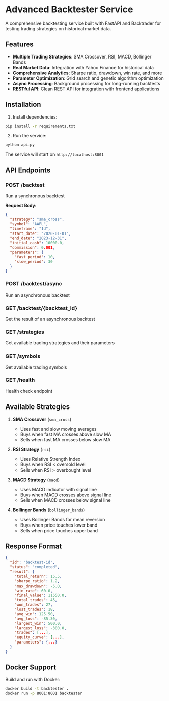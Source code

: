# Advanced Backtester Service

A comprehensive backtesting service built with FastAPI and Backtrader for testing trading strategies on historical market data.

## Features

- **Multiple Trading Strategies**: SMA Crossover, RSI, MACD, Bollinger Bands
- **Real Market Data**: Integration with Yahoo Finance for historical data
- **Comprehensive Analytics**: Sharpe ratio, drawdown, win rate, and more
- **Parameter Optimization**: Grid search and genetic algorithm optimization
- **Async Processing**: Background processing for long-running backtests
- **RESTful API**: Clean REST API for integration with frontend applications

## Installation

1. Install dependencies:
```bash
pip install -r requirements.txt
```

2. Run the service:
```bash
python api.py
```

The service will start on `http://localhost:8001`

## API Endpoints

### POST /backtest
Run a synchronous backtest

**Request Body:**
```json
{
  "strategy": "sma_cross",
  "symbol": "AAPL",
  "timeframe": "1d",
  "start_date": "2020-01-01",
  "end_date": "2023-12-31",
  "initial_cash": 10000.0,
  "commission": 0.001,
  "parameters": {
    "fast_period": 10,
    "slow_period": 30
  }
}
```

### POST /backtest/async
Run an asynchronous backtest

### GET /backtest/{backtest_id}
Get the result of an asynchronous backtest

### GET /strategies
Get available trading strategies and their parameters

### GET /symbols
Get available trading symbols

### GET /health
Health check endpoint

## Available Strategies

1. **SMA Crossover** (`sma_cross`)
   - Uses fast and slow moving averages
   - Buys when fast MA crosses above slow MA
   - Sells when fast MA crosses below slow MA

2. **RSI Strategy** (`rsi`)
   - Uses Relative Strength Index
   - Buys when RSI < oversold level
   - Sells when RSI > overbought level

3. **MACD Strategy** (`macd`)
   - Uses MACD indicator with signal line
   - Buys when MACD crosses above signal line
   - Sells when MACD crosses below signal line

4. **Bollinger Bands** (`bollinger_bands`)
   - Uses Bollinger Bands for mean reversion
   - Buys when price touches lower band
   - Sells when price touches upper band

## Response Format

```json
{
  "id": "backtest-id",
  "status": "completed",
  "result": {
    "total_return": 15.5,
    "sharpe_ratio": 1.2,
    "max_drawdown": -5.0,
    "win_rate": 60.0,
    "final_value": 11550.0,
    "total_trades": 45,
    "won_trades": 27,
    "lost_trades": 18,
    "avg_win": 125.50,
    "avg_loss": -85.30,
    "largest_win": 500.0,
    "largest_loss": -300.0,
    "trades": [...],
    "equity_curve": [...],
    "parameters": {...}
  }
}
```

## Docker Support

Build and run with Docker:

```bash
docker build -t backtester .
docker run -p 8001:8001 backtester
```
